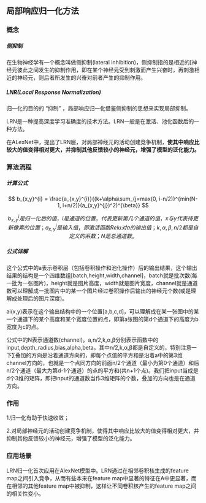 ## 局部响应归一化方法

### 概念

##### 侧抑制 #####

在生物神经学有一个概念叫做侧抑制(lateral inhibition)，侧抑制指的是相近的[神经元彼此之间发生的抑制作用，即在某个神经元受到刺激而产生兴奋时，再刺激相近的神经元，则后者所发生的兴奋对前者产生的抑制作用。

##### LNR(Local Response Normalization)

归一化的目的的 “抑制” ，局部响应归一化借鉴侧抑制的思想来实现局部抑制。

LRN是一种提高深度学习准确度的技术方法。LRN一般是在激活、池化函数后的一种方法。

在ALexNet中，提出了LRN层，对局部神经元的活动创建竞争机制，**使其中响应比较大的值变得相对更大，并抑制其他反馈较小的神经元，增强了模型的泛化能力。**

### 算法流程

##### 计算公式

$$
b_{x,y}^{i} = \frac{a_{x,y}^{i}}{(k+\alpha\sum_{j=max(0, i-n/2)}^{min(N-1, i+n/2)}(a_{x,y}^{j})^2)^{\beta}}
$$

$$
b_{x,y}^{i}是归一化后的值，i是通道的位置，代表更新第几个通道的值，x与y代表待更新像素的位置；
a_{x,y}^{i}是输入值，即激活函数Relu对a的输出值；
k, \alpha, \beta, n/2都是自定义的系数；
N是总通道数。
$$

##### 公式详解

这个公式中的a表示卷积层（包括卷积操作和池化操作）后的输出结果，这个输出结果的结构是一个四维数组[batch,height,width,channel]，batch就是批次数(每一批为一张图片)，height就是图片高度，width就是图片宽度，channel就是通道数可以理解成一批图片中的某一个图片经过卷积操作后输出的神经元个数(或是理解成处理后的图片深度)。

ai(x,y)表示在这个输出结构中的一个位置[a,b,c,d]，可以理解成在某一张图中的某一个通道下的某个高度和某个宽度位置的点，即第a张图的第d个通道下的高度为b宽度为c的点。

公式中的N表示通道数(channel)。a,n/2,k,α,β分别表示函数中的input,depth_radius,bias,alpha,beta，其中n/2,k,α,β都是自定义的，特别注意一下∑叠加的方向是沿着通道方向的，即每个点值的平方和是沿着a中的第3维channel方向的，也就是一个点同方向的前面n/2个通道（最小为第0个通道）和后n/2个通道（最大为第d-1个通道）的点的平方和(共n+1个点)。我们把input当成是d个3维的矩阵，即把input的通道数当作3维矩阵的个数，叠加的方向也是在通道方向。

### 作用

1.归一化有助于快速收敛；

2.对局部神经元的活动创建竞争机制，使得其中响应比较大的值变得相对更大，并抑制其他反馈较小的神经元，增强了模型的泛化能力。

### 应用场景

LRN归一化首次应用在AlexNet模型中。LRN通过在相邻卷积核生成的feature map之间引入竞争，从而有些本来在feature map中显著的特征在A中更显著，而在相邻的其他feature map中被抑制，这样让不同卷积核产生的feature map之间的相关性变小。
